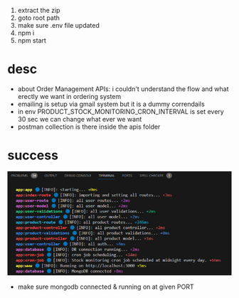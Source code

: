 1. extract the zip
2. goto root path
3. make sure .env file updated
4. npm i
5. npm start

# desc

- about Order Management APIs: i couldn't understand the flow and what erectly we want in ordering system
- emailing is setup via gmail system but it is a dummy correndails
- in env PRODUCT_STOCK_MONITORING_CRON_INTERVAL is set every 30 sec we can change what ever we want
- postman collection is there inside the apis folder

# success

![alt text](image.png)

- make sure mongodb connected & running on at given PORT
